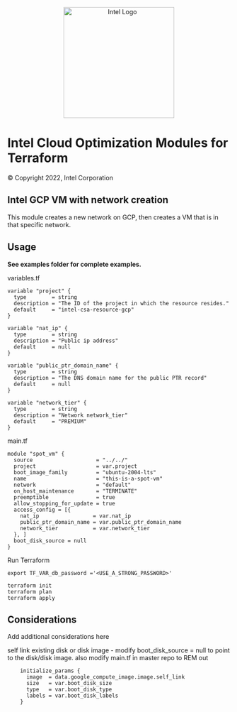 <p align="center">
  <img src="https://github.com/OTCShare2/terraform-intel-hashicorp/blob/main/images/logo-classicblue-800px.png?raw=true" alt="Intel Logo" width="250"/>
</p>

# Intel Cloud Optimization Modules for Terraform

© Copyright 2022, Intel Corporation

## Intel GCP VM with network creation

This module creates a new network on GCP, then creates a VM that is in that specific network. 

## Usage

**See examples folder for complete examples.**

variables.tf

```hcl
variable "project" {
  type        = string
  description = "The ID of the project in which the resource resides."
  default     = "intel-csa-resource-gcp"
}

variable "nat_ip" {
  type        = string
  description = "Public ip address"
  default     = null
}

variable "public_ptr_domain_name" {
  type        = string
  description = "The DNS domain name for the public PTR record"
  default     = null
}

variable "network_tier" {
  type        = string
  description = "Network network_tier"
  default     = "PREMIUM"
}
```
main.tf
```hcl
module "spot_vm" {
  source                    = "../../"
  project                   = var.project
  boot_image_family         = "ubuntu-2004-lts"
  name                      = "this-is-a-spot-vm"
  network                   = "default"
  on_host_maintenance       = "TERMINATE"
  preemptible               = true
  allow_stopping_for_update = true
  access_config = [{
    nat_ip                 = var.nat_ip
    public_ptr_domain_name = var.public_ptr_domain_name
    network_tier           = var.network_tier
  }, ]
  boot_disk_source = null
}
```

Run Terraform

```hcl
export TF_VAR_db_password ='<USE_A_STRONG_PASSWORD>'

terraform init  
terraform plan
terraform apply 
```
## Considerations
Add additional considerations here

self link existing disk or disk image - modify boot_disk_source = null to point to the disk/disk image.  also modify main.tf in master repo to REM out 
```hcl
    initialize_params {
      image  = data.google_compute_image.image.self_link
      size   = var.boot_disk_size
      type   = var.boot_disk_type
      labels = var.boot_disk_labels
    }
```